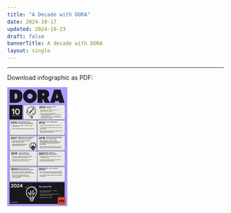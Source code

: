 ```yaml
---
title: "A Decade with DORA"
date: 2024-10-17
updated: 2024-10-23
draft: false
bannerTitle: A decade with DORA
layout: single
---
```



<object data="decade-with-dora-infographic.svg" id="dora-core-model" type="image/svg+xml" style="width:200%;"></object>

-----

Download infographic as PDF:

<a href="Decade-with-DORA-Infographic.pdf" target="_blank"><img src="decade-with-dora-infographic_thumbnail.png" style="max-width:10em;"></a>
